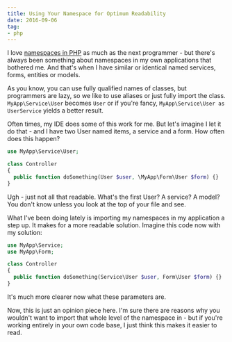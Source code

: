 ```yaml
---
title: Using Your Namespace for Optimum Readability
date: 2016-09-06
tag:
- php
---
```

I love [namespaces in PHP](http://php.net/manual/en/language.namespaces.php) as much as the next programmer - but there's always been something about namespaces in my own applications that bothered me.  And that's when I have similar or identical named services, forms, entities or models.  

<!--more-->

As you know, you can use fully qualified names of classes, but programmers are lazy, so we like to use aliases or just fully import the class.  `MyApp\Service\User` becomes `User` or if you're fancy, `MyApp\Service\User as UserService` yields a better result.  

Often times, my IDE does some of this work for me.  But let's imagine I let it do that - and I have two User named items, a service and a form.  How often does this happen?

```php
use MyApp\Service\User;

class Controller
{
  public function doSomething(User $user, \MyApp\Form\User $form) {}
}
```

Ugh - just not all that readable.  What's the first User?  A service? A model?  You don't know unless you look at the top of your file and see.

What I've been doing lately is importing my namespaces in my application a step up.  It makes for a more readable solution.  Imagine this code now with my solution:

```php
use MyApp\Service;
use MyApp\Form;

class Controller
{
  public function doSomething(Service\User $user, Form\User $form) {}
}
```

It's much more clearer now what these parameters are.

Now, this is just an opinion piece here.  I'm sure there are reasons why you wouldn't want to import that whole level of the namespace in - but if you're working entirely in your own code base, I just think this makes it easier to read.
